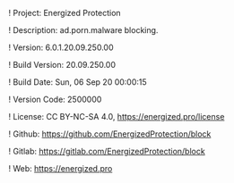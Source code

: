 ! Project: Energized Protection

! Description: ad.porn.malware blocking.

! Version: 6.0.1.20.09.250.00

! Build Version: 20.09.250.00

! Build Date: Sun, 06 Sep 20 00:00:15

! Version Code: 2500000

! License: CC BY-NC-SA 4.0, https://energized.pro/license

! Github: https://github.com/EnergizedProtection/block

! Gitlab: https://gitlab.com/EnergizedProtection/block


! Web: https://energized.pro
